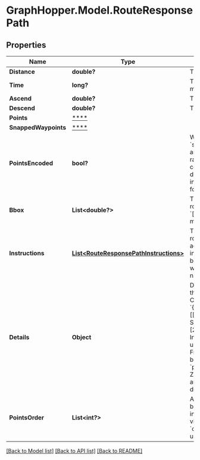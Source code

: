 # GraphHopper.Model.RouteResponsePath
## Properties

Name | Type | Description | Notes
------------ | ------------- | ------------- | -------------
**Distance** | **double?** | The total distance, in meters.  | [optional] 
**Time** | **long?** | The total travel time, in milliseconds.  | [optional] 
**Ascend** | **double?** | The total ascent, in meters.  | [optional] 
**Descend** | **double?** | The total descent, in meters.  | [optional] 
**Points** | [****](.md) |  | [optional] 
**SnappedWaypoints** | [****](.md) |  | [optional] 
**PointsEncoded** | **bool?** | Whether the &#x60;points&#x60; and &#x60;snapped_waypoints&#x60; fields are polyline-encoded strings rather than JSON arrays of coordinates. See the field description for more information on the two formats.  | [optional] 
**Bbox** | **List&lt;double?&gt;** | The bounding box of the route geometry. Format: &#x60;[minLon, minLat, maxLon, maxLat]&#x60;.  | [optional] 
**Instructions** | [**List&lt;RouteResponsePathInstructions&gt;**](RouteResponsePathInstructions.md) | The instructions for this route. This feature is under active development, and our instructions can sometimes be misleading, so be mindful when using them for navigation.  | [optional] 
**Details** | **Object** | Details, as requested with the &#x60;details&#x60; parameter. Consider the value &#x60;{\&quot;street_name\&quot;: [[0,2,\&quot;Frankfurter Straße\&quot;],[2,6,\&quot;Zollweg\&quot;]]}&#x60;. In this example, the route uses two streets: The first, Frankfurter Straße, is used between &#x60;points[0]&#x60; and &#x60;points[2]&#x60;, and the second, Zollweg, between &#x60;points[2]&#x60; and &#x60;points[6]&#x60;. See [here](https://discuss.graphhopper.com/t/2539) for discussion.  | [optional] 
**PointsOrder** | **List&lt;int?&gt;** | An array of indices (zero-based), specifiying the order in which the input points are visited. Only present if the &#x60;optimize&#x60; parameter was used.  | [optional] 

[[Back to Model list]](../README.md#documentation-for-models) [[Back to API list]](../README.md#documentation-for-api-endpoints) [[Back to README]](../README.md)

